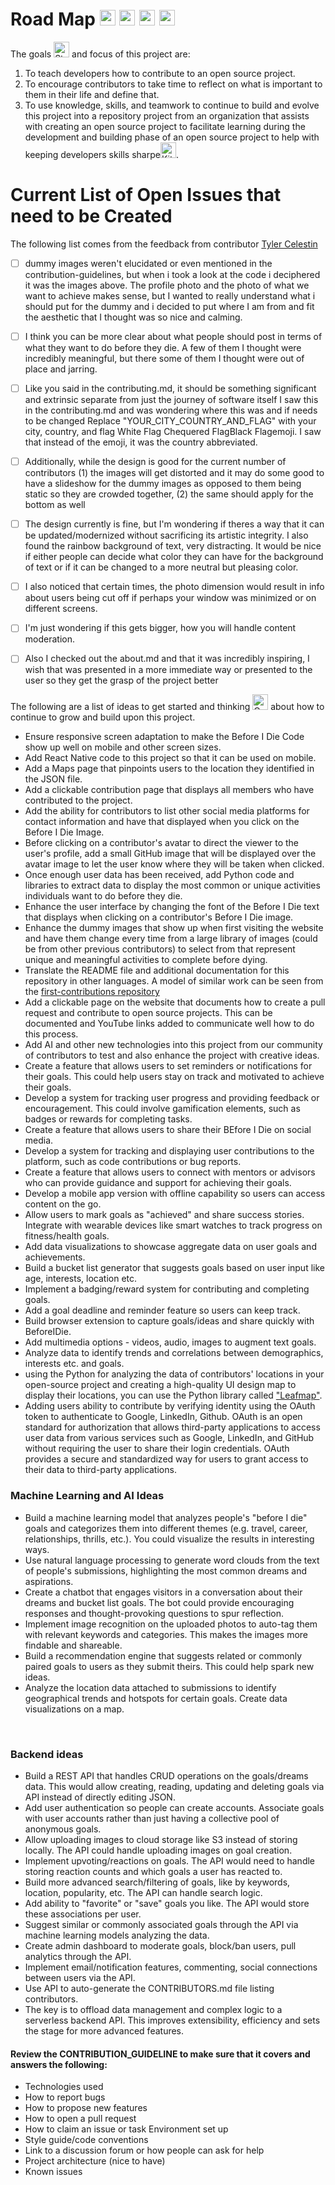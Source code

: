 # Road Map <img src="https://raw.githubusercontent.com/Tarikul-Islam-Anik/Animated-Fluent-Emojis/master/Emojis/Travel%20and%20places/Automobile.png" alt="Automobile" width="25" height="25" /> <img src="https://raw.githubusercontent.com/Tarikul-Islam-Anik/Animated-Fluent-Emojis/master/Emojis/Travel%20and%20places/Auto%20Rickshaw.png" alt="Auto Rickshaw" width="25" height="25" /> <img src="https://raw.githubusercontent.com/Tarikul-Islam-Anik/Animated-Fluent-Emojis/master/Emojis/Travel%20and%20places/Bus.png" alt="Bus" width="25" height="25" /> <img src="https://raw.githubusercontent.com/Tarikul-Islam-Anik/Animated-Fluent-Emojis/master/Emojis/Travel%20and%20places/World%20Map.png" alt="World Map" width="25" height="25" />

The goals <img src="https://raw.githubusercontent.com/Tarikul-Islam-Anik/Animated-Fluent-Emojis/master/Emojis/Smilies/Star-Struck.png" alt="Star-Struck" width="25" height="25" /> and focus of this project are:
1. To teach developers how to contribute to an open source project.
2. To encourage contributors to take time to reflect on what is important to them in their life and define that.
3. To use knowledge, skills, and teamwork to continue to build and evolve this project into a repository project from an organization that assists with creating an open source project to facilitate learning during the development and building phase of an open source project to help with keeping developers skills sharpe<img src="https://raw.githubusercontent.com/Tarikul-Islam-Anik/Animated-Fluent-Emojis/master/Emojis/Food/Kitchen%20Knife.png" alt="Kitchen Knife" width="25" height="25" />.


# Current List of Open Issues that need to be Created

The following list comes from the feedback from contributor [Tyler Celestin](https://github.com/ccelest1)

- [ ] dummy images weren't elucidated or even mentioned in the contribution-guidelines, but when i took a look at the code i deciphered it was the images above. The profile photo and the photo of what we want to achieve makes sense, but I wanted to really understand what i should put for the dummy and i decided to put where I am from and fit the aesthetic that I thought was so nice and calming.

- [ ] I think you can be more clear about what people should post in terms of what they want to do before they die. A few of them I thought were incredibly meaningful, but there some of them I thought were out of place and jarring.

- [ ] Like you said in the contributing.md, it should be something significant and extrinsic separate from just the journey of software itself
I saw this in the contributing.md and was wondering where this was and if needs to be changed Replace "YOUR_CITY_COUNTRY_AND_FLAG" with your city, country, and flag White Flag Chequered FlagBlack Flagemoji. I saw that instead of the emoji, it was the country abbreviated.

- [ ] Additionally, while the design is good for the current number of contributors (1) the images will get distorted and it may do some good to have a slideshow for the dummy images as opposed to them being static so they are crowded together, (2) the same should apply for the bottom as well

- [ ] The design currently is fine, but I'm wondering if theres a way that it can be updated/modernized without sacrificing its artistic integrity.
I also found the rainbow background of text, very distracting. It would be nice if either people can decide what color they can have for the background of text or if it can be changed to a more neutral but pleasing color.

- [ ] I also noticed that certain times, the photo dimension would result in info about users being cut off if perhaps your window was minimized or on different screens.

- [ ] I'm just wondering if this gets bigger, how you will handle content moderation.

- [ ] Also I checked out the about.md and that it was incredibly inspiring, I wish that was presented in a more immediate way or presented to the user so they get the grasp of the project better









The following are a list of ideas to get started and thinking <img src="https://raw.githubusercontent.com/Tarikul-Islam-Anik/Animated-Fluent-Emojis/master/Emojis/Animals/Owl.png" alt="Owl" width="25" height="25" /> about how to continue to grow and build upon this project.


- Ensure responsive screen adaptation to make the Before I Die Code show up well on mobile and other screen sizes.
- Add React Native code to this project so that it can be used on mobile.
- Add a Maps page that pinpoints users to the location they identified in the JSON file.
- Add a clickable contribution page that displays all members who have contributed to the project.
- Add the ability for contributors to list other social media platforms for contact information and have that displayed when you click on the Before I Die Image.
- Before clicking on a contributor's avatar to direct the viewer to the user's profile, add a small GitHub image that will be displayed over the avatar image to let the user know where they will be taken when clicked.
- Once enough user data has been received, add Python code and libraries to extract data to display the most common or unique activities individuals want to do before they die.
- Enhance the user interface by changing the font of the Before I Die text that displays when clicking on a contributor's Before I Die image.
- Enhance the dummy images that show up when first visiting the website and have them change every time from a large library of images (could be from other previous contributors) to select from that represent unique and meaningful activities to complete before dying.
- Translate the README file and additional documentation for this repository in other languages. A model of similar work can be seen from the [first-contributions repository](https://github.com/firstcontributions/first-contributions)
- Add a clickable page on the website that documents how to create a pull request and contribute to open source projects. This can be documented and YouTube links added to communicate well how to do this process.
- Add AI and other new technologies into this project from our community of contributors to test and also enhance the project with creative ideas.
- Create a feature that allows users to set reminders or notifications for their goals. This could help users stay on track and motivated to achieve their goals.
- Develop a system for tracking user progress and providing feedback or encouragement. This could involve gamification elements, such as badges or rewards for completing tasks.
- Create a feature that allows users to share their BEfore I Die on social media.
- Develop a system for tracking and displaying user contributions to the platform, such as code contributions or bug reports.
- Create a feature that allows users to connect with mentors or advisors who can provide guidance and support for achieving their goals.
- Develop a mobile app version with offline capability so users can access content on the go.
- Allow users to mark goals as "achieved" and share success stories.
Integrate with wearable devices like smart watches to track progress on fitness/health goals.
- Add data visualizations to showcase aggregate data on user goals and achievements.
- Build a bucket list generator that suggests goals based on user input like age, interests, location etc.
- Implement a badging/reward system for contributing and completing goals.
- Add a goal deadline and reminder feature so users can keep track.
- Build browser extension to capture goals/ideas and share quickly with BeforeIDie.
- Add multimedia options - videos, audio, images to augment text goals.
- Analyze data to identify trends and correlations between demographics, interests etc. and goals.
- using the Python for analyzing the data of contributors' locations in your open-source project and creating a high-quality UI design map to display their locations, you can use the Python library called ["Leafmap"](https://leafmap.org/).
- Adding users ability to contribute by verifying identity using the OAuth token to authenticate to Google, LinkedIn, Github. OAuth is an open standard for authorization that allows third-party applications to access user data from various services such as Google, LinkedIn, and GitHub without requiring the user to share their login credentials. OAuth provides a secure and standardized way for users to grant access to their data to third-party applications.

### Machine Learning and AI Ideas
- Build a machine learning model that analyzes people's "before I die" goals and categorizes them into different themes (e.g. travel, career, relationships, thrills, etc.). You could visualize the results in interesting ways.
- Use natural language processing to generate word clouds from the text of people's submissions, highlighting the most common dreams and aspirations.
- Create a chatbot that engages visitors in a conversation about their dreams and bucket list goals. The bot could provide encouraging responses and thought-provoking questions to spur reflection.
- Implement image recognition on the uploaded photos to auto-tag them with relevant keywords and categories. This makes the images more findable and shareable.
- Build a recommendation engine that suggests related or commonly paired goals to users as they submit theirs. This could help spark new ideas.
- Analyze the location data attached to submissions to identify geographical trends and hotspots for certain goals. Create data visualizations on a map.
<br>


### Backend ideas
- Build a REST API that handles CRUD operations on the goals/dreams data. This would allow creating, reading, updating and deleting goals via API instead of directly editing JSON.
- Add user authentication so people can create accounts. Associate goals with user accounts rather than just having a collective pool of anonymous goals.
- Allow uploading images to cloud storage like S3 instead of storing locally. The API could handle uploading images on goal creation.
- Implement upvoting/reactions on goals. The API would need to handle storing reaction counts and which goals a user has reacted to.
- Build more advanced search/filtering of goals, like by keywords, location, popularity, etc. The API can handle search logic.
- Add ability to "favorite" or "save" goals you like. The API would store these associations per user.
- Suggest similar or commonly associated goals through the API via machine learning models analyzing the data.
- Create admin dashboard to moderate goals, block/ban users, pull analytics through the API.
- Implement email/notification features, commenting, social connections between users via the API.
- Use API to auto-generate the CONTRIBUTORS.md file listing contributors.
- The key is to offload data management and complex logic to a serverless backend API. This improves extensibility, efficiency and sets the stage for more advanced features.
#### Review the CONTRIBUTION_GUIDELINE to make sure that it covers and answers the following:
- Technologies used
- How to report bugs
- How to propose new features
- How to open a pull request
- How to claim an issue or task
 Environment set up
- Style guide/code conventions
- Link to a discussion forum or how people can ask for help
- Project architecture (nice to have)
- Known issues
